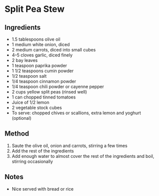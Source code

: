 # Split Pea Stew

## Ingredients
* 1.5 tablespoons olive oil
* 1 medium white onion, diced
* 2 medium carrots, diced into small cubes
* 4–5 cloves garlic, diced finely
* 2 bay leaves
* 1 teaspoon paprika powder
* 1 1/2 teaspoons cumin powder
* 1/2 teaspoon salt
* 1/4 teaspoon cinnamon powder
* 1/4 teaspoon chili powder or cayenne pepper
* 2 cups yellow split peas (rinsed well)
* 1 can chopped tinned tomatoes
* Juice of 1/2 lemon
* 2 vegetable stock cubes
* To serve: chopped chives or scallions, extra lemon and yoghurt (optional)

## Method
1. Saute the olive oil, onion and carrots, stirring a few times
2. Add the rest of the ingredients
3. Add enough water to almost cover the rest of the ingredients and boil, stirring occasionally

## Notes
* Nice served with bread or rice

